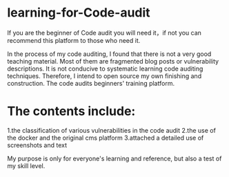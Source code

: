 # learning-for-Code-audit
If you are the beginner of Code audit you will need it，if not you can recommend this platform to those who need it.

In the process of my code auditing, I found that there is not a very good teaching material. Most of them are fragmented blog posts or vulnerability descriptions. It is not conducive to systematic learning code auditing techniques. Therefore, I intend to open source my own finishing and construction. The code audits beginners' training platform. 

# The contents include:
1.the classification of various vulnerabilities in the code audit
2.the use of the docker and the original cms platform 
3.attached a detailed use of screenshots and text 

My purpose is only for everyone's learning and reference, but also a test of my skill level.
